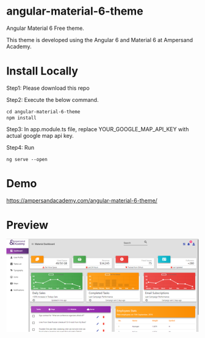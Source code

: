 # angular-material-6-theme
Angular Material 6 Free theme. 

This theme is developed using the Angular 6 and Material 6 at Ampersand Academy. 

# Install Locally

Step1: Please download this repo

Step2: Execute the below command.


```
cd angular-material-6-theme
npm install
```

Step3: In app.module.ts file, replace YOUR_GOOGLE_MAP_API_KEY with actual google map api key.

Step4: Run 
```
ng serve --open
```

# Demo
https://ampersandacademy.com/angular-material-6-theme/

# Preview

<img src="dashboard.png" width="900px" height="">
